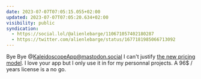 ```yaml
---
date: 2023-07-07T07:05:15.055+02:00
updated: 2023-07-07T07:05:20.634+02:00
visibility: public
syndication:
  - https://social.lol/@alienlebarge/110671057402180287
  - https://twitter.com/alienlebarge/status/1677181985066713092
---
```

Bye Bye @KaleidoscopeApp@mastodon.social I can't justify [the new pricing model](https://blog.kaleidoscope.app/2023/03/23/switching-to-subscription-pricing-for-kaleidoscope-4/). I love your app but I only use it in for my personnal projects. A 96$ / years license is a no go.
